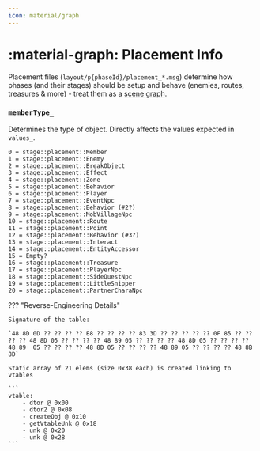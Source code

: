 ```yaml
---
icon: material/graph
---
```


# :material-graph: Placement Info

Placement files (`layout/p{phaseId}/placement_*.msg`) determine how phases (and their stages) should be setup and behave (enemies, routes, treasures & more) - treat them as a [scene graph](https://en.wikipedia.org/wiki/Scene_graph).

### `memberType_`

Determines the type of object. Directly affects the values expected in `values_`.

```
0 = stage::placement::Member
1 = stage::placement::Enemy
2 = stage::placement::BreakObject
3 = stage::placement::Effect
4 = stage::placement::Zone
5 = stage::placement::Behavior
6 = stage::placement::Player
7 = stage::placement::EventNpc
8 = stage::placement::Behavior (#2?)
9 = stage::placement::MobVillageNpc
10 = stage::placement::Route
11 = stage::placement::Point
12 = stage::placement::Behavior (#3?)
13 = stage::placement::Interact
14 = stage::placement::EntityAccessor
15 = Empty?
16 = stage::placement::Treasure
17 = stage::placement::PlayerNpc
18 = stage::placement::SideQuestNpc
19 = stage::placement::LittleSnipper
20 = stage::placement::PartnerCharaNpc
```

??? "Reverse-Engineering Details"

    Signature of the table:

    `48 8D 0D ?? ?? ?? ?? E8 ?? ?? ?? ?? 83 3D ?? ?? ?? ?? ?? 0F 85 ?? ?? ?? ?? 48 8D 05 ?? ?? ?? ?? 48 89 05 ?? ?? ?? ?? 48 8D 05 ?? ?? ?? ?? 48 89  05 ?? ?? ?? ?? 48 8D 05 ?? ?? ?? ?? 48 89 05 ?? ?? ?? ?? 48 8B 8D`

    Static array of 21 elems (size 0x38 each) is created linking to vtables

	```
    vtable:
    	- dtor @ 0x00
    	- dtor2 @ 0x08
    	- createObj @ 0x10
    	- getVtableUnk @ 0x18
    	- unk @ 0x20
    	- unk @ 0x28
	```